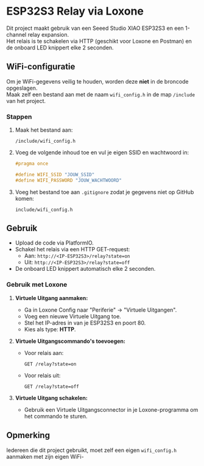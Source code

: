 # ESP32S3 Relay via Loxone

Dit project maakt gebruik van een Seeed Studio XIAO ESP32S3 en een 1-channel relay expansion.  
Het relais is te schakelen via HTTP (geschikt voor Loxone en Postman) en de onboard LED knippert elke 2 seconden.

## WiFi-configuratie

Om je WiFi-gegevens veilig te houden, worden deze **niet** in de broncode opgeslagen.  
Maak zelf een bestand aan met de naam `wifi_config.h` in de map `/include` van het project.

### Stappen

1. Maak het bestand aan:  
   ```
   /include/wifi_config.h
   ```

2. Voeg de volgende inhoud toe en vul je eigen SSID en wachtwoord in:

   ```cpp
   #pragma once

   #define WIFI_SSID "JOUW_SSID"
   #define WIFI_PASSWORD "JOUW_WACHTWOORD"
   ```

3. Voeg het bestand toe aan `.gitignore` zodat je gegevens niet op GitHub komen:

   ```
   include/wifi_config.h
   ```

## Gebruik

- Upload de code via PlatformIO.
- Schakel het relais via een HTTP GET-request:  
  - Aan: `http://<IP-ESP32S3>/relay?state=on`
  - Uit: `http://<IP-ESP32S3>/relay?state=off`
- De onboard LED knippert automatisch elke 2 seconden.

### Gebruik met Loxone

1. **Virtuele Uitgang aanmaken:**
   - Ga in Loxone Config naar "Periferie" → "Virtuele Uitgangen".
   - Voeg een nieuwe Virtuele Uitgang toe.
   - Stel het IP-adres in van je ESP32S3 en poort 80.
   - Kies als type: **HTTP**.

2. **Virtuele Uitgangscommando's toevoegen:**
   - Voor relais aan:
     ```
     GET /relay?state=on
     ```
   - Voor relais uit:
     ```
     GET /relay?state=off
     ```

3. **Virtuele Uitgang schakelen:**
   - Gebruik een Virtuele Uitgangsconnector in je Loxone-programma om het commando te sturen.

## Opmerking

Iedereen die dit project gebruikt, moet zelf een eigen `wifi_config.h` aanmaken met zijn eigen WiFi-